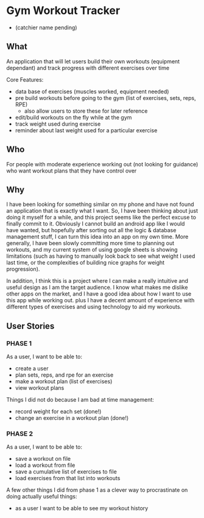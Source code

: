 # Gym Workout Tracker 
- (catchier name pending)

## What
An application that will let users build their own workouts (equipment dependant) and 
track progress with different exercises over time

Core Features:
- data base of exercises (muscles worked, equipment needed)
- pre build workouts before going to the gym (list of exercises, sets, reps, RPE)
    - also allow users to store these for later reference
- edit/build workouts on the fly while at the gym 
- track weight used during exercise
- reminder about last weight used for a particular exercise

## Who
For people with moderate experience working out (not looking for guidance)
who want workout plans that they have control over

## Why
I have been looking for something similar on my phone and have not found an application that 
is exactly what I want. So, I have been thinking about just doing it myself for a while, and this 
project seems like the perfect excuse to finally commit to it. Obviously I cannot build an
android app like I would have wanted, but hopefully after sorting out all the logic & database management stuff, 
I can turn this idea into an app on my own time. More generally, I have been slowly committing 
more time to planning out workouts, and my current system of using google sheets is showing limitations
(such as having to manually look back to see what weight I used last time, or the complexities of building nice graphs
for weight progression). 

In addition, I think this is a project where I can make a really intuitive and useful design as I 
am the target audience. I know what makes me dislike other apps on the market, and I have a good
idea about how I want to use this app while working out. plus I have a decent amount of experience with different types
of exercises and using technology to aid my workouts.   

## User Stories
### PHASE 1
As a user, I want to be able to:
- create a user
- plan sets, reps, and rpe for an exercise
- make a workout plan (list of exercises)
- view workout plans

Things I did not do because I am bad at time management:
- record weight for each set (done!)
- change an exercise in a workout plan (done!)
### PHASE 2
As a user, I want to be able to:
- save a workout on file
- load a workout from file
- save a cumulative list of exercises to file
- load exercises from that list into workouts

A few other things I did from phase 1 as a clever way to procrastinate on doing actually useful things: 
- as a user I want to be able to see my workout history